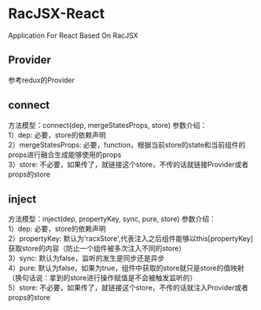 # RacJSX-React
Application For React Based On RacJSX 

## Provider
参考redux的Provider

## connect
方法模型：connect(dep, mergeStatesProps, store)
参数介绍：  
   1）dep: 必要，store的依赖声明      
   2）mergeStatesProps: 必要，function，根据当前store的state和当前组件的props进行融合生成能够使用的props  
   3）store: 不必要，如果传了，就链接这个store，不传的话就链接Provider或者props的store

## inject
方法模型：inject(dep, propertyKey, sync, pure, store)
参数介绍：  
   1）dep: 必要，store的依赖声明   
   2）propertyKey: 默认为'racxStore',代表注入之后组件能够以this[propertyKey]获取store的内容（防止一个组件被多次注入不同的store）   
   3）sync: 默认为false，监听的发生是同步还是异步   
   4）pure: 默认为false，如果为true，组件中获取的store就只是store的值映射（换句话说：拿到的store进行操作赋值是不会被触发监听的）  
   5）store: 不必要，如果传了，就链接这个store，不传的话就注入Provider或者props的store

